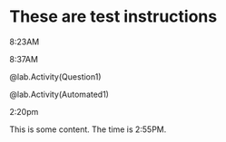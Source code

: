 # These are test instructions

8:23AM

8:37AM

@lab.Activity(Question1)

@lab.Activity(Automated1)

2:20pm

This is some content. The time is 2:55PM.
